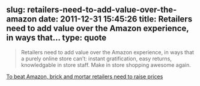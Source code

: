 slug: retailers-need-to-add-value-over-the-amazon
date: 2011-12-31 15:45:26
title: Retailers need to add value over the Amazon experience, in ways that...
type: quote
---

> Retailers need to add value over the Amazon experience, in ways that a purely online store can’t: instant gratification, easy returns, knowledgable in store staff. Make in store shopping awesome again.

[To beat Amazon, brick and mortar retailers need to raise prices](http://sachin.posterous.com/raise-prices)
